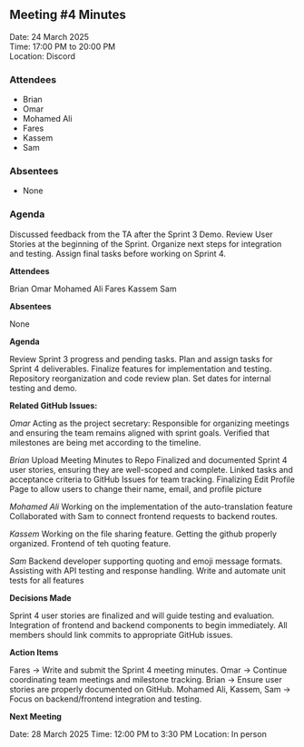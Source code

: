 ## Meeting #4 Minutes

Date: 24 March 2025  
Time: 17:00 PM to 20:00 PM  
Location: Discord

### Attendees

- Brian
- Omar
- Mohamed Ali
- Fares
- Kassem
- Sam

### Absentees

- None

### Agenda

Discussed feedback from the TA after the Sprint 3 Demo.
Review User Stories at the beginning of the Sprint.
Organize next steps for integration and testing.
Assign final tasks before working on Sprint 4.

**Attendees**

Brian
Omar
Mohamed Ali
Fares
Kassem
Sam

**Absentees**

None

**Agenda**

Review Sprint 3 progress and pending tasks.
Plan and assign tasks for Sprint 4 deliverables.
Finalize features for implementation and testing.
Repository reorganization and code review plan.
Set dates for internal testing and demo.

**Related GitHub Issues:**

_Omar_
Acting as the project secretary:
Responsible for organizing meetings and ensuring the team remains aligned with sprint goals.
Verified that milestones are being met according to the timeline.

_Brian_
Upload Meeting Minutes to Repo
Finalized and documented Sprint 4 user stories, ensuring they are well-scoped and complete.
Linked tasks and acceptance criteria to GitHub Issues for team tracking.
Finalizing Edit Profile Page to allow users to change their name, email, and profile picture 

_Mohamed Ali_
Working on the implementation of the auto-translation feature 
Collaborated with Sam to connect frontend requests to backend routes.

_Kassem_
Working on the file sharing feature.
Getting the github properly organized.
Frontend of teh quoting feature.

_Sam_
Backend developer supporting quoting and emoji message formats.
Assisting with API testing and response handling.
Write and automate unit tests for all features

**Decisions Made**

Sprint 4 user stories are finalized and will guide testing and evaluation.
Integration of frontend and backend components to begin immediately.
All members should link commits to appropriate GitHub issues.

**Action Items**

Fares → Write and submit the Sprint 4 meeting minutes.
Omar → Continue coordinating team meetings and milestone tracking.
Brian → Ensure user stories are properly documented on GitHub. 
Mohamed Ali, Kassem, Sam → Focus on backend/frontend integration and testing.

**Next Meeting**

Date: 28 March 2025
Time: 12:00 PM to 3:30 PM
Location: In person



